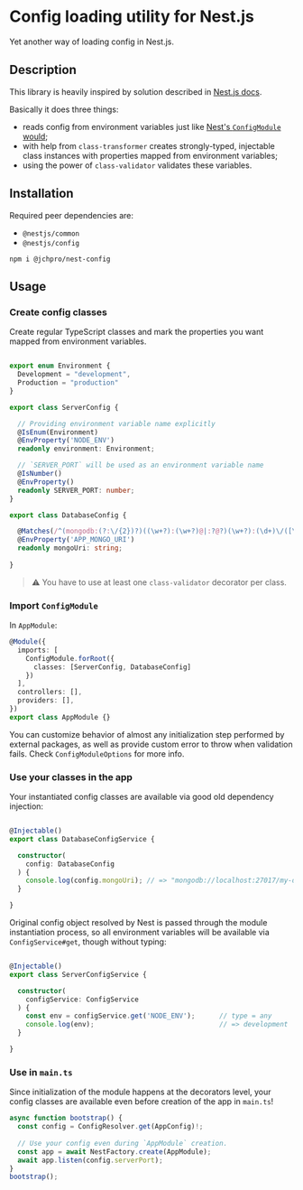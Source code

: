# Config loading utility for Nest.js

Yet another way of loading config in Nest.js.

## Description

This library is heavily inspired by solution described in [Nest.js docs](https://docs.nestjs.com/techniques/configuration#custom-validate-function).

Basically it does three things:

- reads config from environment variables just like [Nest's `ConfigModule` would](https://docs.nestjs.com/techniques/configuration#getting-started);
- with help from `class-transformer` creates strongly-typed, injectable class instances with properties mapped from environment variables;
- using the power of `class-validator` validates these variables.

## Installation

Required peer dependencies are:

- `@nestjs/common`
- `@nestjs/config`

```shell
npm i @jchpro/nest-config
```

## Usage

### Create config classes

Create regular TypeScript classes and mark the properties you want mapped from environment variables.

```typescript

export enum Environment {
  Development = "development",
  Production = "production"
}

export class ServerConfig {

  // Providing environment variable name explicitly
  @IsEnum(Environment)
  @EnvProperty('NODE_ENV')
  readonly environment: Environment;

  // `SERVER_PORT` will be used as an environment variable name
  @IsNumber()
  @EnvProperty()
  readonly SERVER_PORT: number;
}

export class DatabaseConfig {

  @Matches(/^(mongodb:(?:\/{2})?)((\w+?):(\w+?)@|:?@?)(\w+?):(\d+)\/([\w-]+?)$/)
  @EnvProperty('APP_MONGO_URI')
  readonly mongoUri: string;
  
}

```

> :warning: You have to use at least one `class-validator` decorator per class. 

### Import `ConfigModule`

In `AppModule`:

```typescript
@Module({
  imports: [
    ConfigModule.forRoot({
      classes: [ServerConfig, DatabaseConfig]
    })
  ],
  controllers: [],
  providers: [],
})
export class AppModule {}
```

You can customize behavior of almost any initialization step performed by external packages, as well as provide custom error to throw when validation fails. Check `ConfigModuleOptions` for more info.

### Use your classes in the app

Your instantiated config classes are available via good old dependency injection:

```typescript

@Injectable()
export class DatabaseConfigService {

  constructor(
    config: DatabaseConfig
  ) {
    console.log(config.mongoUri); // => "mongodb://localhost:27017/my-database"
  }

}
```

Original config object resolved by Nest is passed through the module instantiation process, so all environment variables will be available via `ConfigService#get`, though without typing:

```typescript

@Injectable()
export class ServerConfigService {

  constructor(
    configService: ConfigService
  ) {
    const env = configService.get('NODE_ENV');      // type = any
    console.log(env);                               // => development
  }

}

```

### Use in `main.ts`

Since initialization of the module happens at the decorators level, your config classes are available even before creation of the app in `main.ts`!

```typescript
async function bootstrap() {
  const config = ConfigResolver.get(AppConfig)!;
  
  // Use your config even during `AppModule` creation.
  const app = await NestFactory.create(AppModule);
  await app.listen(config.serverPort);
}
bootstrap();
```
